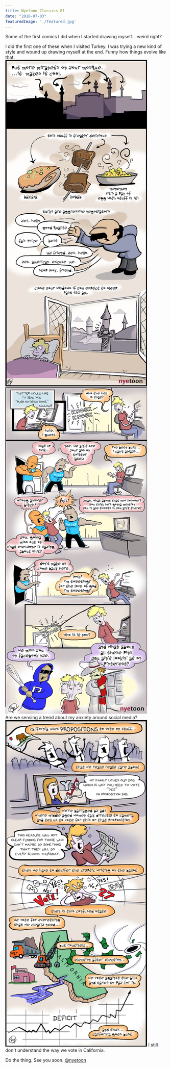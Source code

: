 ```yaml
---
title: Nyetoon Classics 01
date: "2018-07-03"
featuredImage: './featured.jpg'
---
```


Some of the first comics I did when I started drawing myself... weird right?

<!-- end -->

I did the first one of these when I visited Turkey. I was trying a new kind of style and wound up drawing myself at the end.
Funny how things evolve like that.
<br>
![Comic](./2012-09-01-istanbul.jpg)
<br>
![Comic](./2012-09-04-pushnotifications.jpg)
<br>
Are we sensing a trend about my anxiety around social media?
![Comic](./2012-11-07-propositions.png)
I still don't understand the way we vote in California.

Do the thing.
See you soon.
[@nyetoon](http://twitter.com/nyetoon)
